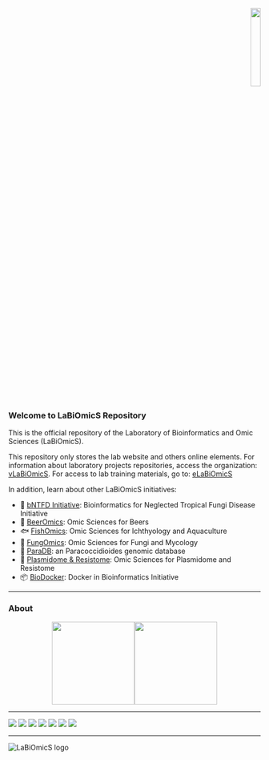 <p align="right">
  <img src="https://labiomics.github.io/images/openscience.png" width="20%" height="20%"/>
</p>

### Welcome to LaBiOmicS Repository

This is the official repository of the Laboratory of Bioinformatics and Omic Sciences (LaBiOmicS).

This repository only stores the lab website and others online elements. For information about laboratory projects repositories, access the organization: [vLaBiOmicS](https://github.com/vLaBiOmicS). For access to lab training materials, go to: [eLaBiOmicS](https://github.com/eLaBiOmicS)

In addition, learn about other LaBiOmicS initiatives:

- 🍄 [bNTFD Initiative](https://github.com/bNTFD): Bioinformatics for Neglected Tropical Fungi Disease Initiative
- 🍺 [BeerOmics](https://github.com/BeerOmics): Omic Sciences for Beers
- 🐟 [FishOmics](https://github.com/FishOmics): Omic Sciences for Ichthyology and Aquaculture
- 🍄 [FungOmics](https://github.com/FungOmics): Omic Sciences for Fungi and Mycology
- 🍄 [ParaDB](https://github.com/ParacoccidioidesDB): an Paracoccidioides genomic database
- 🦠 [Plasmidome & Resistome](https://github.com/Plasmidome): Omic Sciences for Plasmidome and Resistome
- 📦 [BioDocker](https://github.com/BioDocker): Docker in Bioinformatics Initiative

---

### About

<div align="center">
  <a href="https://github.com/LaBiOmicS">
<img height="165em" src="https://github-readme-stats.vercel.app/api?username=LaBiOmicS&show_icons=true&theme=dracula&include_all_commits=true&count_private=true"/><img height="165em" src="https://github-readme-stats.vercel.app/api/top-langs/?username=LaBiOmicS&layout=compact&langs_count=7&theme=dracula"/>
</div>

---
  
<a href = "XXXXXXXXXX"><img src="https://img.shields.io/badge/Academia-fff?style=for-the-badge&logo=academia&logoColor=black" target="_blank"></a> <a href = "XXXXXXXXXX"><img src="https://img.shields.io/badge/ResearchGate-00CCBB?style=for-the-badge&logo=ResearchGate&logoColor=white" target="_blank"></a>  <a href = "https://github.com/LaBiOmicS/"><img src="https://img.shields.io/badge/GitHub-100000?style=for-the-badge&logo=github&logoColor=white" target="_blank"></a> <a href = "mailto:labiomics@bioinformatica.com.br"><img src="https://img.shields.io/badge/Gmail-D14836?style=for-the-badge&logo=gmail&logoColor=white" target="_blank"></a> <a href = "XXXXXX"><img src="https://img.shields.io/badge/Slack-4A154B?style=for-the-badge&logo=slack&logoColor=white" target="_blank"></a> <a href = "XXXXXX"><img src="https://img.shields.io/badge/Trello-%23026AA7.svg?style=for-the-badge&logo=Trello&logoColor=white" target="_blank"></a> <a href = "XXXXXX"><img src="https://img.shields.io/badge/Medium-12100E?style=for-the-badge&logo=medium&logoColor=white" target="_blank"></a> 

---
  
![LaBiOmicS logo](https://labiomics.github.io/images/logo-lab.png)
